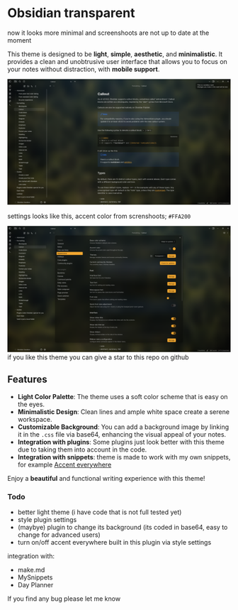 # Obsidian transparent

now it looks more minimal and screenshoots are not up to date at the moment

This theme is designed to be **light**, **simple**, **aesthetic**, and **minimalistic**. It provides a clean and unobtrusive user interface that allows you to focus on your notes without distraction, with **mobile support**.

![screnshoot](preview.png)

settings looks like this, accent color from screnshoots; `#FFA200`

![settings](settings.png)
if you like this theme you can give a star to this repo on github

## Features

- **Light Color Palette**: The theme uses a soft color scheme that is easy on the eyes.
- **Minimalistic Design**: Clean lines and ample white space create a serene workspace.
- **Customizable Background**: You can add a background image by linking it in the `.css` file via base64, enhancing the visual appeal of your notes.
- **Integration with plugins**: Some plugins just look better with this theme due to taking them into account in the code.
- **Integration with snippets**: theme is made to work with my own snippets, for example [Accent everywhere](https://github.com/Oczko24/Obsidian_things/blob/main/css_snippets/Accent%20everywhere.css)

Enjoy a **beautiful** and functional writing experience with this theme!


### Todo

- better light theme (i have code that is not full tested yet)
- style plugin settings
- (maybye) plugin to change its background (its coded in base64, easy to change for advanced users)
- turn on/off accent everywhere built in this plugin via style settings


integration with: 
- make.md
- MySnippets
- Day Planner

If you find any bug please let me know
